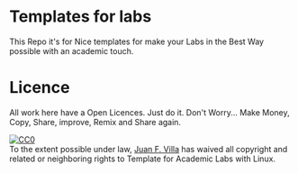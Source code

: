 Templates for labs
==================
This Repo it's for Nice templates for make your Labs in the Best Way possible with an academic touch.

Licence
=======
All work here have a Open Licences. Just do it. Don't Worry... Make Money, Copy, Share, improve, Remix and Share again.

<p xmlns:dct="http://purl.org/dc/terms/">
  <a rel="license"
     href="http://creativecommons.org/publicdomain/zero/1.0/">
    <img src="http://i.creativecommons.org/p/zero/1.0/88x31.png" style="border-style: none;" alt="CC0" />
  </a>
  <br />
  To the extent possible under law,
  <a rel="dct:publisher"
     href="https://about.me/juanfvilla">
    <span property="dct:title">Juan F. Villa</span></a>
  has waived all copyright and related or neighboring rights to
  <span property="dct:title">Template for Academic Labs with Linux</span>.
</p>
